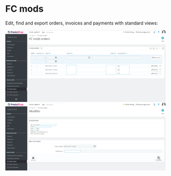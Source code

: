 # FC mods

Edit, find and export orders, invoices and payments with standard views:

![Screenshot of orders index page](/Resources/docs/images/orders-index.jpg)
![Screenshot of orders edit page](/Resources/docs/images/orders-edit.jpg)
